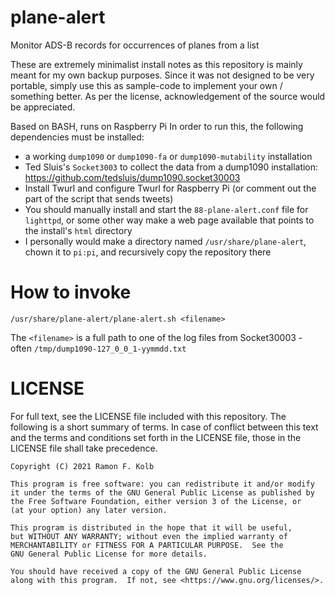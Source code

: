 # plane-alert
Monitor ADS-B records for occurrences of planes from a list

These are extremely minimalist install notes as this repository is mainly meant for my own backup purposes.
Since it was not designed to be very portable, simply use this as sample-code to implement your own / something better.
As per the license, acknowledgement of the source would be appreciated.

Based on BASH, runs on Raspberry Pi
In order to run this, the following dependencies must be installed:
- a working `dump1090` or `dump1090-fa` or `dump1090-mutability` installation
- Ted Sluis's `Socket3003` to collect the data from a dump1090 installation: https://github.com/tedsluis/dump1090.socket30003
- Install Twurl and configure Twurl for Raspberry Pi (or comment out the part of the script that sends tweets)
- You should manually install and start the `88-plane-alert.conf` file for `lighttpd`, or some other way make a web page available that points to the install's `html` directory
- I personally would make a directory named `/usr/share/plane-alert`, chown it to `pi:pi`, and recursively copy the repository there

# How to invoke
`/usr/share/plane-alert/plane-alert.sh <filename>`

The `<filename>` is a full path to one of the log files from Socket30003 - often `/tmp/dump1090-127_0_0_1-yymmdd.txt`

# LICENSE
For full text, see the LICENSE file included with this repository.
The following is a short summary of terms. In case of conflict between this text and the terms and conditions set forth in the LICENSE file, those in the LICENSE file shall take precedence.

    Copyright (C) 2021 Ramon F. Kolb

    This program is free software: you can redistribute it and/or modify
    it under the terms of the GNU General Public License as published by
    the Free Software Foundation, either version 3 of the License, or
    (at your option) any later version.

    This program is distributed in the hope that it will be useful,
    but WITHOUT ANY WARRANTY; without even the implied warranty of
    MERCHANTABILITY or FITNESS FOR A PARTICULAR PURPOSE.  See the
    GNU General Public License for more details.

    You should have received a copy of the GNU General Public License
    along with this program.  If not, see <https://www.gnu.org/licenses/>.
